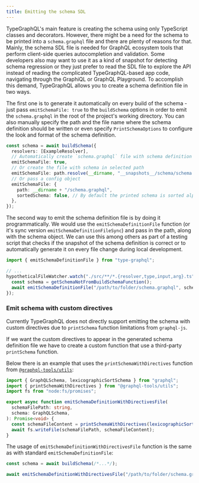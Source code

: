 ```yaml
---
title: Emitting the schema SDL
---
```


TypeGraphQL's main feature is creating the schema using only TypeScript classes and decorators. However, there might be a need for the schema to be printed into a `schema.graphql` file and there are plenty of reasons for that. Mainly, the schema SDL file is needed for GraphQL ecosystem tools that perform client-side queries autocompletion and validation. Some developers also may want to use it as a kind of snapshot for detecting schema regression or they just prefer to read the SDL file to explore the API instead of reading the complicated TypeGraphQL-based app code, navigating through the GraphiQL or GraphQL Playground. To accomplish this demand, TypeGraphQL allows you to create a schema definition file in two ways.

The first one is to generate it automatically on every build of the schema - just pass `emitSchemaFile: true` to the `buildSchema` options in order to emit the `schema.graphql` in the root of the project's working directory. You can also manually specify the path and the file name where the schema definition should be written or even specify `PrintSchemaOptions` to configure the look and format of the schema definition.

```ts
const schema = await buildSchema({
  resolvers: [ExampleResolver],
  // Automatically create `schema.graphql` file with schema definition in project's working directory
  emitSchemaFile: true,
  // Or create the file with schema in selected path
  emitSchemaFile: path.resolve(__dirname, "__snapshots__/schema/schema.graphql"),
  // Or pass a config object
  emitSchemaFile: {
    path: __dirname + "/schema.graphql",
    sortedSchema: false, // By default the printed schema is sorted alphabetically
  },
});
```

The second way to emit the schema definition file is by doing it programmatically. We would use the `emitSchemaDefinitionFile` function (or it's sync version `emitSchemaDefinitionFileSync`) and pass in the path, along with the schema object. We can use this among others as part of a testing script that checks if the snapshot of the schema definition is correct or to automatically generate it on every file change during local development.

```ts
import { emitSchemaDefinitionFile } from "type-graphql";

// ...
hypotheticalFileWatcher.watch("./src/**/*.{resolver,type,input,arg}.ts", async () => {
  const schema = getSchemaNotFromBuildSchemaFunction();
  await emitSchemaDefinitionFile("/path/to/folder/schema.graphql", schema);
});
```

### Emit schema with custom directives

Currently TypeGraphQL does not directly support emitting the schema with custom directives due to `printSchema` function limitations from `graphql-js`.

If we want the custom directives to appear in the generated schema definition file we have to create a custom function that use a third-party `printSchema` function.

Below there is an example that uses the `printSchemaWithDirectives` function from [`@graphql-tools/utils`](https://www.graphql-tools.com/docs/api/modules/utils):

```ts
import { GraphQLSchema, lexicographicSortSchema } from "graphql";
import { printSchemaWithDirectives } from "@graphql-tools/utils";
import fs from "node:fs/promises";

export async function emitSchemaDefinitionWithDirectivesFile(
  schemaFilePath: string,
  schema: GraphQLSchema,
): Promise<void> {
  const schemaFileContent = printSchemaWithDirectives(lexicographicSortSchema(schema));
  await fs.writeFile(schemaFilePath, schemaFileContent);
}
```

The usage of `emitSchemaDefinitionWithDirectivesFile` function is the same as with standard `emitSchemaDefinitionFile`:

```ts
const schema = await buildSchema(/*...*/);

await emitSchemaDefinitionWithDirectivesFile("/path/to/folder/schema.graphql", schema);
```
